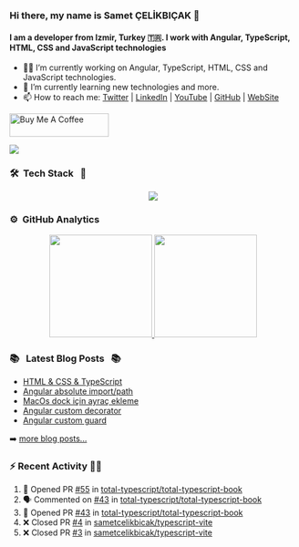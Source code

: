 ### Hi there, my name is Samet ÇELİKBIÇAK 👋
#### I am a developer from Izmir, Turkey 🇹🇷. I work with Angular, TypeScript, HTML, CSS and JavaScript technologies

- 👨‍💻 I’m currently working on Angular, TypeScript, HTML, CSS and JavaScript technologies.
- 🌱 I’m currently learning new technologies and more.
- 📫 How to reach me: [Twitter](https://twitter.com/sametcelikbicak) | [LinkedIn](https://www.linkedin.com/in/sametcelikbicak) | [YouTube](https://www.youtube.com/@sametcelikbicak) | [GitHub](https://github.com/sametcelikbicak) | [WebSite](https://sametcelikbicak.com/)

<a href="https://www.buymeacoffee.com/sametcelikbicak" target="_blank"><img src="https://cdn.buymeacoffee.com/buttons/default-yellow.png" alt="Buy Me A Coffee" height="41" width="174"></a>

![](https://komarev.com/ghpvc/?username=sametcelikbicak)


<!--
**sametcelikbicak/sametcelikbicak** is a ✨ _special_ ✨ repository because its `README.md` (this file) appears on your GitHub profile.

Here are some ideas to get you started:

- 🔭 I’m currently working on ...
- 🌱 I’m currently learning ...
- 👯 I’m looking to collaborate on ...
- 🤔 I’m looking for help with ...
- 💬 Ask me about ...
- 📫 How to reach me: ...
- 😄 Pronouns: ...
- ⚡ Fun fact: ...
-->

### 🛠 &nbsp;Tech Stack &nbsp; 🧰

<p align="center">
  <img src="https://skillicons.dev/icons?i=angular,ts,html,css,js,git,webstorm,rider,vscode,vim,bitbucket,github,gitlab,npm,yarn,pnpm,docker,cs,dotnet,react" />
</p>



### ⚙️ &nbsp;GitHub Analytics
<p align="center">
<a href="https://github.com/sametcelikbicak">
  <img height="180em" src="https://github-readme-stats.vercel.app/api?username=sametcelikbicak&show_icons=true&theme=algolia&include_all_commits=true&count_private=true"/>
  <img height="180em" src="https://github-readme-stats.vercel.app/api/top-langs/?username=sametcelikbicak&layout=compact&langs_count=20&theme=algolia&hide=Jupyter%20Notebook"/>
</a>
</p>

### 📚 &nbsp; Latest Blog Posts &nbsp; 📚

<!-- BLOG-POST-LIST:START -->
- [HTML &amp; CSS &amp; TypeScript](https://sametcelikbicak.com/html-css-typescript)
- [Angular absolute import/path](https://sametcelikbicak.com/angular-absolute-importpath)
- [MacOs dock için ayraç ekleme](https://sametcelikbicak.com/macos-dock-icin-ayrac-ekleme)
- [Angular custom decorator](https://sametcelikbicak.com/angular-custom-decorator)
- [Angular custom guard](https://sametcelikbicak.com/angular-custom-guard)
<!-- BLOG-POST-LIST:END -->

➡️ [more blog posts...](https://sametcelikbicak.com)

### ⚡ Recent Activity 👨‍💻
<!--START_SECTION:activity-->
1. 💪 Opened PR [#55](https://github.com/total-typescript/total-typescript-book/pull/55) in [total-typescript/total-typescript-book](https://github.com/total-typescript/total-typescript-book)
2. 🗣 Commented on [#43](https://github.com/total-typescript/total-typescript-book/pull/43#issuecomment-2228341977) in [total-typescript/total-typescript-book](https://github.com/total-typescript/total-typescript-book)
3. 💪 Opened PR [#43](https://github.com/total-typescript/total-typescript-book/pull/43) in [total-typescript/total-typescript-book](https://github.com/total-typescript/total-typescript-book)
4. ❌ Closed PR [#4](https://github.com/sametcelikbicak/typescript-vite/pull/4) in [sametcelikbicak/typescript-vite](https://github.com/sametcelikbicak/typescript-vite)
5. ❌ Closed PR [#3](https://github.com/sametcelikbicak/typescript-vite/pull/3) in [sametcelikbicak/typescript-vite](https://github.com/sametcelikbicak/typescript-vite)
<!--END_SECTION:activity-->
